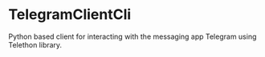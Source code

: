 # TelegramClientCli
Python based client for interacting with the messaging app Telegram using Telethon library.
